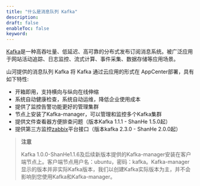 ```yaml
---
title: "什么是消息队列 Kafka"
description: 
draft: false
enableToc: false
keyword: 
---
```


[Kafka](http://kafka.apache.org/)是一种高吞吐量、低延迟、高可靠的分布式发布订阅消息系统。被广泛应用于网站活动追踪、日志监控、流式计算、事件采集、数据存储等应用场景。

山河提供的消息队列 Kafka 将 Kafka 通过云应用的形式在 AppCenter部署，具有如下特性:

- 开箱即用，支持横向与纵向在线伸缩
- 系统自动健康检查，系统自动运维，降低企业使用成本
- 提供了监控告警功能更好的管理集群
- 节点上安装了Kafka-manager，可以管理和监控多个Kafka集群
- 提供文件查看器方便排查问题（版本Kafka 1.1.1 - ShanHe 1.5.0起）
- 提供第三方监控[zabbix](https://www.zabbix.com/)平台接口（版本kafka 2.3.0 - ShanHe 2.0.0起）

>**注意**
>
>Kafka 1.0.0-ShanHe1.1.6及后续新版本提供的Kafka-manager安装在客户端节点上。客户端节点用户名：ubuntu，密码：kafka。Kafka-manager显示的版本并非实际Kafka版本，我们以创建Kafka实际版本为主，并不会影响到您使用Kafka和Kafka-manager。
